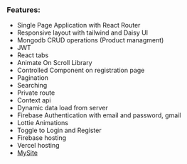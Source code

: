 ### Features:
* Single Page Application with React Router
* Responsive layout with tailwind and Daisy UI
* Mongodb CRUD operations (Product managment)
* JWT 
* React tabs
* Animate On Scroll Library
* Controlled Component on registration page
* Pagination
* Searching
* Private route
* Context api
* Dynamic data load from server
* Firebase Authentication with email and password, gmail
* Lottie Animations
* Toggle to Login and Register
* Firebase hosting
* Vercel hosting
* [MySite](https://toy-market-984db.web.app/)